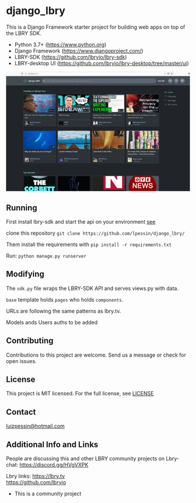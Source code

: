 # django_lbry 

This is a Django Framework starter project for building web apps on top of the LBRY SDK.   
   
   * Python 3.7+ (https://www.python.org)
   * Django Framework (https://www.djangoproject.com/)
   * LBRY-SDK (https://github.com/lbryio/lbry-sdk)
   * LBRY-desktop UI (https://github.com/lbryio/lbry-desktop/tree/master/ui)
   
   ![](screenshot.gif)
    
## Running

  First install lbry-sdk and start the api on your environment [see](https://github.com/lbryio/lbry-sdk/blob/master/INSTALL.md)
  
  clone this repository
  `git clone https://github.com/lpessin/django_lbry/`  
  
  Them install the requirements with `pip install -r requirements.txt`    
  
  Run: `python manage.py runserver`
  

## Modifying
      
  The `sdk.py` file wraps the LBRY-SDK API and serves views.py with data.    
   
  `base` template holds `pages` who holds `components`.     
     
   URLs are following the same patterns as lbry.tv.   
   
   Models ands Users auths to be added

## Contributing

   Contributions to this project are welcome. Send us a message or check for open issues.

## License

  This project is MIT licensed. For the full license, see [LICENSE](https://github.com/lpessin/django_lbry/blob/master/LICENSE)

## Contact
   
  luizpessin@hotmail.com
    
## Additional Info and Links

  People are discussing this and other LBRY community projects on Lbry-chat: https://discord.gg/HVgVXPK
  
  Lbry links:
  https://lbry.tv  
  https://github.com/lbryio

   * This is a community project
